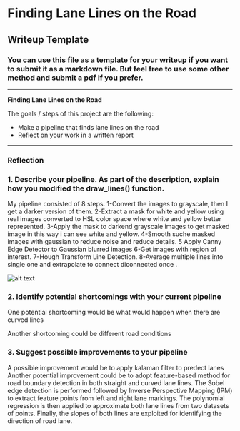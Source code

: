 # **Finding Lane Lines on the Road** 

## Writeup Template

### You can use this file as a template for your writeup if you want to submit it as a markdown file. But feel free to use some other method and submit a pdf if you prefer.

---

**Finding Lane Lines on the Road**

The goals / steps of this project are the following:
* Make a pipeline that finds lane lines on the road
* Reflect on your work in a written report


[//]: # (Image References)

[image1]: ./examples/grayscale.jpg "Grayscale"

---

### Reflection

### 1. Describe your pipeline. As part of the description, explain how you modified the draw_lines() function.


My pipeline consisted of 8 steps. 
1-Convert the images to grayscale, then I get a darker version of them.
2-Extract a mask for white and yellow using real images converted to HSL color space where white and yellow better represented.
3-Apply the mask to darkend grayscale images to get masked image in this way i can see white and yellow.
4-Smooth suche masked images with gaussian to reduce noise and reduce details.
5 Apply Canny Edge Detector to Gaussian blurred images 
6-Get images with region of interest.
7-Hough Transform Line Detection.
8-Average multiple lines into single one and extrapolate to connect diconnected once .

![alt text][image1]


### 2. Identify potential shortcomings with your current pipeline


One potential shortcoming would be what would happen when there are curved lines  

Another shortcoming could be different road conditions


### 3. Suggest possible improvements to your pipeline

A possible improvement would be to apply kalaman filter to predect lanes
Another potential improvement could be to adopt feature-based method for road boundary detection in both straight and curved lane lines. The Sobel edge detection is performed followed by Inverse Perspective Mapping (IPM) to extract feature points from left and right lane markings. The polynomial regression is then applied to approximate both lane lines from two datasets of points. Finally, the slopes of both lines are exploited for identifying the direction of road lane. 
